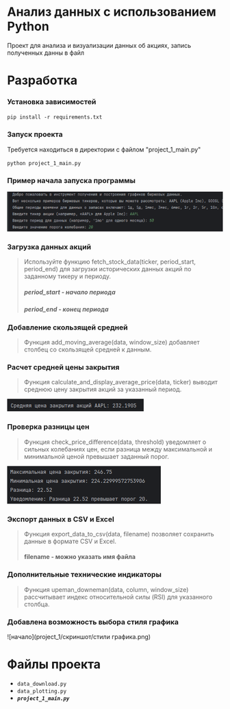 # **Анализ данных с использованием Python**

Проект для анализа и визуализации данных об акциях, запись полученных данны в файл


#  **Разработка**
### Установка зависимостей

`pip install -r requirements.txt`

### Запуск проекта

Требуется находиться в директории с файлом "project_1_main.py"

`python project_1_main.py`

### Пример начала запуска программы

![начало](project_1/скриншот/начало_программы.png)


### Загрузка данных акций
>Используйте функцию fetch_stock_data(ticker, period_start, period_end) для загрузки исторических данных акций по заданному тикеру и периоду.
> ##### period_start - начало периода 
> ##### period_end - конец периода 
### Добавление скользящей средней
>Функция add_moving_average(data, window_size) добавляет столбец со скользящей средней к данным.
### Расчет средней цены закрытия
>Функция calculate_and_display_average_price(data, ticker) выводит среднюю цену закрытия акций за указанный период.

![начало](project_1/скриншот/средняя_цена_закрытия_акций.png)
### Проверка разницы цен
>Функция check_price_difference(data, threshold) уведомляет о сильных колебаниях цен, если разница между максимальной и минимальной ценой превышает заданный порог.

![начало](project_1/скриншот/Уведомление_сильных_колебаниях_указать_порог.png)

### Экспорт данных в CSV и Excel
>Функция export_data_to_csv(data, filename) позволяет сохранить данные в формате CSV и Excel.
> #### filename - можно указать имя файла

### Дополнительные технические индикаторы

>Функция upeman_downeman(data, column, window_size) рассчитывает индекс относительной силы (RSI) для указанного столбца.

### Добавлена возможность выбора стиля графика

![начало](project_1/скриншот/стили графика.png)

# Файлы проекта
- `data_download.py`
- `data_plotting.py`
- ***`project_1_main.py`***

